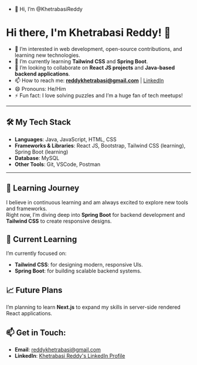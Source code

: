 - 👋 Hi, I’m @KhetrabasiReddy
# Hi there, I'm Khetrabasi Reddy! 👋

- 👀 I’m interested in web development, open-source contributions, and learning new technologies.
- 🌱 I’m currently learning **Tailwind CSS** and **Spring Boot**.
- 💞️ I’m looking to collaborate on **React JS projects** and **Java-based backend applications**.
- 📫 How to reach me: **[reddykhetrabasi@gmail.com](mailto:reddykhetrabasi@gmail.com)** | [LinkedIn](https://www.linkedin.com/in/khetrabasi-reddy-b0ba77224/)
- 😄 Pronouns: He/Him
- ⚡ Fun fact: I love solving puzzles and I’m a huge fan of tech meetups!

---

## 🛠️ My Tech Stack

- **Languages**: Java, JavaScript, HTML, CSS
- **Frameworks & Libraries**: React JS, Bootstrap, Tailwind CSS (learning), Spring Boot (learning)
- **Database**: MySQL
- **Other Tools**: Git, VSCode, Postman

---

## 🌱 Learning Journey

I believe in continuous learning and am always excited to explore new tools and frameworks.  
Right now, I’m diving deep into **Spring Boot** for backend development and **Tailwind CSS** to create responsive designs.

## 🎯 Current Learning

I’m currently focused on:

- **Tailwind CSS**: for designing modern, responsive UIs.
- **Spring Boot**: for building scalable backend systems.

## 📈 Future Plans

I’m planning to learn **Next.js** to expand my skills in server-side rendered React applications.

<!--
---
i will update it later
## 🚀 Projects

1. **[Project Name 1]**  
   _Description: Brief overview of the project, key features, and technologies used._

2. **[Project Name 2]**  
   _Description: Overview of the problem solved, tools used, and why it's significant._

---
 --->
## 📫 Get in Touch:

- **Email**: [reddykhetrabasi@gmail.com](mailto:reddykhetrabasi@gmail.com)
- **LinkedIn**: [Khetrabasi Reddy's LinkedIn Profile](https://www.linkedin.com/in/khetrabasi-reddy-b0ba77224/)


<!---
KhetrabasiReddy/KhetrabasiReddy is a ✨ special ✨ repository because its `README.md` (this file) appears on your GitHub profile.
You can click the Preview link to take a look at your changes.
--->

